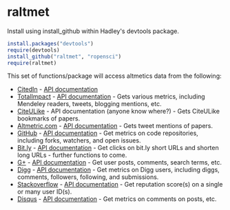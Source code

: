 # raltmet #

Install using install_github within Hadley's devtools package.

```R
install.packages("devtools")
require(devtools)
install_github("raltmet", "ropensci")
require(raltmet)
```

This set of functions/package will access altmetics data from the following:

* [CitedIn](http://citedin.org/) - [API documentation](http://citedin.org/) 
* [TotalImpact](http://total-impact.org/) - [API documentation](http://total-impact.org/api-docs) - Gets various metrics, including Mendeley readers, tweets, blogging mentions, etc.
* [CiteULike](http://www.citeulike.org/) - API documentation (anyone know where?) - Gets CiteULike bookmarks of papers.
* [Altmetric.com](http://www.altmetric.com/index.php) - [API documentation](http://api.altmetric.com/) - Gets tweet mentions of papers.
* [GitHub](http://github.com/) - [API documentation](http://developer.github.com/) - Get metrics on code repositories, including forks, watchers, and open issues. 
* [Bit.ly](https://bitly.com/) - [API documentation](http://dev.bitly.com/) - Get clicks on bit.ly short URLs and shorten long URLs - further functions to come. 
* [G+](https://plus.google.com/) - [API documentation](https://developers.google.com/+/) - Get user posts, comments, search terms, etc.  
* [Digg](http://digg.com/) - [API documentation](http://developers.digg.com/documentation) - Get metrics on Digg users, including diggs, comments, followers, following, and submissions.  
* [Stackoverflow](http://stackoverflow.com/) - [API documentation](https://api.stackexchange.com/docs) - Get reputation score(s) on a single or many user ID(s).  
* [Disqus](http://disqus.com/) - [API documentation](http://disqus.com/api/docs/) -  Get metrics on comments on posts, etc.